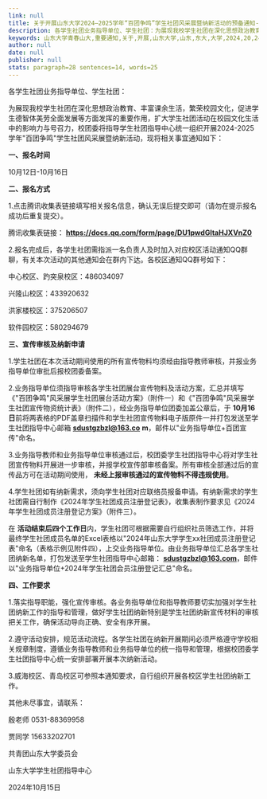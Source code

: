 ```yaml
---
link: null
title: 关于开展山东大学2024—2025学年“百团争鸣”学生社团风采展暨纳新活动的预备通知-山东大学青春山大
description: 各学生社团业务指导单位、学生社团：为展现我校学生社团在深化思想政治教育、丰富课余生活，繁荣校园文化，促进学生德智体美劳全面发展等方面发挥的重要作用，扩大学生社团活动在校园文化生活中的影响力与号召力，校团委将指导学生社团指导中心统一组织开展2024-2025学年“百团争鸣”学生社团风采展暨纳新活动，现将相关事宜通知如下： 一、报名时间10月12日-10月16日二、报名方式1.点击腾讯收集表链接填写相关报名信息，确认无...
keywords: 山东大学青春山大,重要通知,关于,开展,山东大学,山东,东大,大学,2024,20,24,2025,25,学年,争鸣,学生,社团,团风,风采,纳新,活动,预备,通知
author: null
date: null
publisher: null
stats: paragraph=28 sentences=14, words=25
---
```

各学生社团业务指导单位、学生社团：

为展现我校学生社团在深化思想政治教育、丰富课余生活，繁荣校园文化，促进学生德智体美劳全面发展等方面发挥的重要作用，扩大学生社团活动在校园文化生活中的影响力与号召力，校团委将指导学生社团指导中心统一组织开展2024-2025学年"百团争鸣"学生社团风采展暨纳新活动，现将相关事宜通知如下：

**一、报名时间**

10月12日-10月16日

**二、报名方式**

1.点击腾讯收集表链接填写相关报名信息，确认无误后提交即可（请勿在提示报名成功后重复提交）。

腾讯收集表链接： **https://docs.qq.com/form/page/DU1pwdGltaHJXVnZ0**

2.报名完成后，各学生社团需指派一名负责人及时加入对应校区活动通知QQ群聊，有关本次活动的其他通知会在群内下达。各校区通知QQ群号如下：

中心校区、趵突泉校区：486034097

兴隆山校区：433920632

洪家楼校区：375206507

软件园校区：580294679

**三、宣传审核及纳新申请**

1.学生社团在本次活动期间使用的所有宣传物料均须经由指导教师审核，并报业务指导单位审批后报校团委备案。

2.业务指导单位须指导审核各学生社团展台宣传物料及活动方案，汇总并填写《"百团争鸣"风采展学生社团展台活动方案》（附件一）和《"百团争鸣"风采展学生社团宣传物资统计表》（附件二），经业务指导单位团委加盖公章后，于 **10月16日**前将两表格的PDF盖章扫描件和学生社团宣传物料电子版原件一并打包发送至学生社团指导中心邮箱 **sdustgzbzl@163.co** **m**，邮件以"业务指导单位+百团宣传"命名。

3.业务指导教师和业务指导单位审核通过后，校团委学生社团指导中心将对学生社团宣传物料开展进一步审核，并报学校宣传部审核备案。所有审核全部通过后的宣传品方可在活动期间使用， **未经上报审核通过的宣传物料不得违规使用**。

4.学生社团如有纳新需求，须向学生社团对应联络员报备申请。有纳新需求的学生社团需自行制作《2024年学生社团成员注册登记表》，收集表制作要求见《2024年学生社团成员注册登记方案》（附件三）。

在 **活动结束后四个工作日**内，学生社团可根据需要自行组织社员筛选工作，并将最终学生社团成员名单的Excel表格以"2024年山东大学学生xx社团成员注册登记表"命名（表格示例见附件四），上交业务指导单位。由业务指导单位汇总各学生社团纳新名单，打包发送至学生社团指导中心邮箱： **sdustgzbzl@163.com**，邮件以"业务指导单位+2024年学生社团会员注册登记汇总"命名。

**四、工作要求**

1.落实指导职能，强化宣传审核。各业务指导单位和指导教师要切实加强对学生社团纳新工作的指导和管理，做好学生社团纳新特别是学生社团纳新宣传材料的审核把关工作，确保活动导向正确、安全有序开展。

2.遵守活动安排，规范活动流程。各学生社团在纳新开展期间必须严格遵守学校相关规章制度，遵循业务指导教师和业务指导单位的统一指导和管理，根据校团委学生社团指导中心统一安排部署开展本次纳新活动。

3.威海校区、青岛校区可参照本通知要求，自行组织开展各校区学生社团纳新工作。

其他未尽事宜，请联系：

殷老师 0531-88369958

贾同学 15633202701

共青团山东大学委员会

山东大学学生社团指导中心

2024年10月15日
